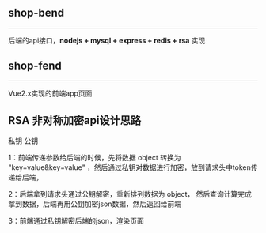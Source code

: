 ## shop-bend

---

后端的api接口，**nodejs + mysql + express + redis + rsa** 实现

## shop-fend

---

Vue2.x实现的前端app页面

## RSA 非对称加密api设计思路

私钥   公钥


1：前端传递参数给后端的时候，先将数据 object 转换为 "key=value&key=value" ，然后通过私钥对数据进行加密，放到请求头中token传递给后端，

2：后端拿到请求头通过公钥解密，重新排列数据为 object， 然后查询计算完成拿到数据，后端再用公钥加密json数据，然后返回给前端

3：前端通过私钥解密后端的json，渲染页面